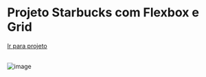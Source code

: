 <h1>Projeto Starbucks com Flexbox e Grid</h1>
<a href="https://icaiohenrique.github.io/Projeto-Starbucks-com-Flexbox-e-Grid/">Ir para projeto</a><br><br>



![image](https://user-images.githubusercontent.com/87266047/229309353-297322b9-ac37-49e0-ad7c-8868735ced5a.png)
